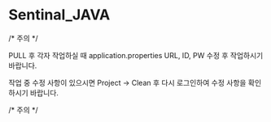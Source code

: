 # Sentinal_JAVA


/* 주의 */

PULL 후 각자 작업하실 때 application.properties URL, ID, PW 수정 후 작업하시기 바랍니다.

작업 중 수정 사항이 있으시면 Project -> Clean 후 다시 로그인하여 수정 사항을 확인하시기 바랍니다.

/* 주의 */
